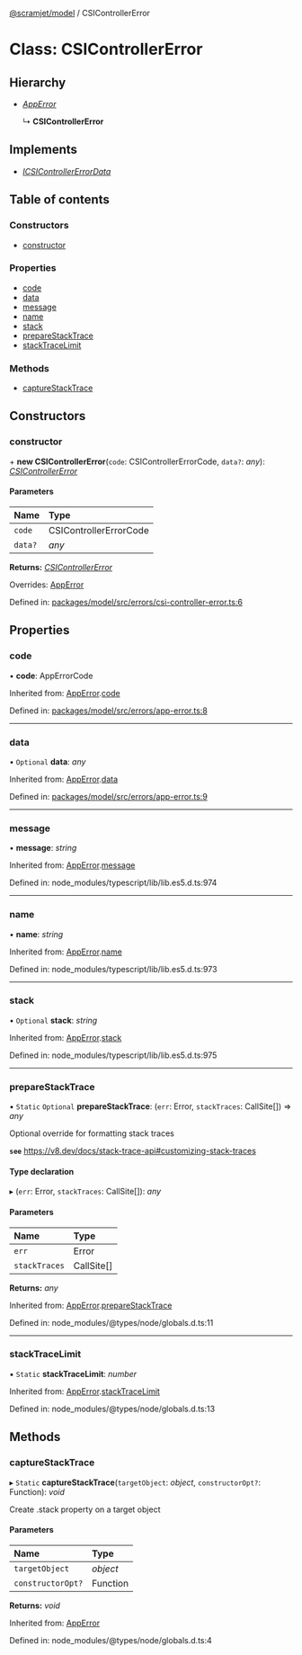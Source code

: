 [@scramjet/model](../README.md) / CSIControllerError

# Class: CSIControllerError

## Hierarchy

- [*AppError*](apperror.md)

  ↳ **CSIControllerError**

## Implements

- [*ICSIControllerErrorData*](../README.md#icsicontrollererrordata)

## Table of contents

### Constructors

- [constructor](csicontrollererror.md#constructor)

### Properties

- [code](csicontrollererror.md#code)
- [data](csicontrollererror.md#data)
- [message](csicontrollererror.md#message)
- [name](csicontrollererror.md#name)
- [stack](csicontrollererror.md#stack)
- [prepareStackTrace](csicontrollererror.md#preparestacktrace)
- [stackTraceLimit](csicontrollererror.md#stacktracelimit)

### Methods

- [captureStackTrace](csicontrollererror.md#capturestacktrace)

## Constructors

### constructor

\+ **new CSIControllerError**(`code`: CSIControllerErrorCode, `data?`: *any*): [*CSIControllerError*](csicontrollererror.md)

#### Parameters

| Name | Type |
| :------ | :------ |
| `code` | CSIControllerErrorCode |
| `data?` | *any* |

**Returns:** [*CSIControllerError*](csicontrollererror.md)

Overrides: [AppError](apperror.md)

Defined in: [packages/model/src/errors/csi-controller-error.ts:6](https://github.com/scramjet-cloud-platform/scramjet-csi-dev/blob/8f44413a/packages/model/src/errors/csi-controller-error.ts#L6)

## Properties

### code

• **code**: AppErrorCode

Inherited from: [AppError](apperror.md).[code](apperror.md#code)

Defined in: [packages/model/src/errors/app-error.ts:8](https://github.com/scramjet-cloud-platform/scramjet-csi-dev/blob/8f44413a/packages/model/src/errors/app-error.ts#L8)

___

### data

• `Optional` **data**: *any*

Inherited from: [AppError](apperror.md).[data](apperror.md#data)

Defined in: [packages/model/src/errors/app-error.ts:9](https://github.com/scramjet-cloud-platform/scramjet-csi-dev/blob/8f44413a/packages/model/src/errors/app-error.ts#L9)

___

### message

• **message**: *string*

Inherited from: [AppError](apperror.md).[message](apperror.md#message)

Defined in: node_modules/typescript/lib/lib.es5.d.ts:974

___

### name

• **name**: *string*

Inherited from: [AppError](apperror.md).[name](apperror.md#name)

Defined in: node_modules/typescript/lib/lib.es5.d.ts:973

___

### stack

• `Optional` **stack**: *string*

Inherited from: [AppError](apperror.md).[stack](apperror.md#stack)

Defined in: node_modules/typescript/lib/lib.es5.d.ts:975

___

### prepareStackTrace

▪ `Static` `Optional` **prepareStackTrace**: (`err`: Error, `stackTraces`: CallSite[]) => *any*

Optional override for formatting stack traces

**`see`** https://v8.dev/docs/stack-trace-api#customizing-stack-traces

#### Type declaration

▸ (`err`: Error, `stackTraces`: CallSite[]): *any*

#### Parameters

| Name | Type |
| :------ | :------ |
| `err` | Error |
| `stackTraces` | CallSite[] |

**Returns:** *any*

Inherited from: [AppError](apperror.md).[prepareStackTrace](apperror.md#preparestacktrace)

Defined in: node_modules/@types/node/globals.d.ts:11

___

### stackTraceLimit

▪ `Static` **stackTraceLimit**: *number*

Inherited from: [AppError](apperror.md).[stackTraceLimit](apperror.md#stacktracelimit)

Defined in: node_modules/@types/node/globals.d.ts:13

## Methods

### captureStackTrace

▸ `Static` **captureStackTrace**(`targetObject`: *object*, `constructorOpt?`: Function): *void*

Create .stack property on a target object

#### Parameters

| Name | Type |
| :------ | :------ |
| `targetObject` | *object* |
| `constructorOpt?` | Function |

**Returns:** *void*

Inherited from: [AppError](apperror.md)

Defined in: node_modules/@types/node/globals.d.ts:4
